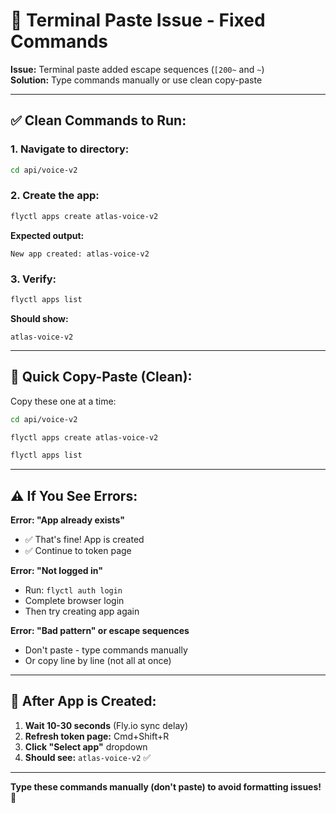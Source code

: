 # 🔧 Terminal Paste Issue - Fixed Commands

**Issue:** Terminal paste added escape sequences (`[200~` and `~`)  
**Solution:** Type commands manually or use clean copy-paste

---

## ✅ **Clean Commands to Run:**

### **1. Navigate to directory:**

```bash
cd api/voice-v2
```

### **2. Create the app:**

```bash
flyctl apps create atlas-voice-v2
```

**Expected output:**
```
New app created: atlas-voice-v2
```

### **3. Verify:**

```bash
flyctl apps list
```

**Should show:**
```
atlas-voice-v2
```

---

## 🎯 **Quick Copy-Paste (Clean):**

Copy these one at a time:

```bash
cd api/voice-v2
```

```bash
flyctl apps create atlas-voice-v2
```

```bash
flyctl apps list
```

---

## ⚠️ **If You See Errors:**

**Error: "App already exists"**
- ✅ That's fine! App is created
- ✅ Continue to token page

**Error: "Not logged in"**
- Run: `flyctl auth login`
- Complete browser login
- Then try creating app again

**Error: "Bad pattern" or escape sequences**
- Don't paste - type commands manually
- Or copy line by line (not all at once)

---

## 🔄 **After App is Created:**

1. **Wait 10-30 seconds** (Fly.io sync delay)
2. **Refresh token page:** Cmd+Shift+R
3. **Click "Select app"** dropdown
4. **Should see:** `atlas-voice-v2` ✅

---

**Type these commands manually (don't paste) to avoid formatting issues!** 🚀

